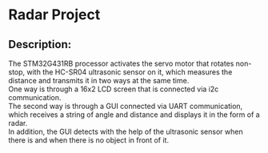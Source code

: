 # Radar Project
## Description:
The STM32G431RB processor activates the servo motor that rotates non-stop, with the HC-SR04 ultrasonic sensor on it, which measures the distance and transmits it in two ways at the same time. <br>
One way is through a 16x2 LCD screen that is connected via i2c communication. <br>
The second way is through a GUI connected via UART communication, which receives a string of angle and distance and displays it in the form of a radar. <br>
In addition, the GUI detects with the help of the ultrasonic sensor when there is and when there is no object in front of it. <br>
